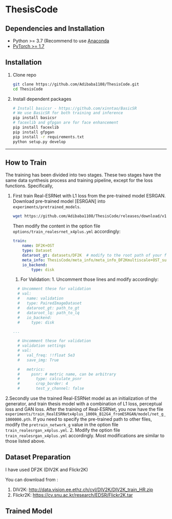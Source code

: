 # ThesisCode


##  Dependencies and Installation

- Python >= 3.7 (Recommend to use [Anaconda](https://www.anaconda.com/download/#linux)
- [PyTorch >= 1.7](https://pytorch.org/)

## Installation

1. Clone repo

    ```bash
    git clone https://github.com/Adibaba1108/ThesisCode.git
    cd ThesisCode
    ```

1. Install dependent packages

    ```bash
    # Install basicsr - https://github.com/xinntao/BasicSR
    # We use BasicSR for both training and inference
    pip install basicsr
    # facexlib and gfpgan are for face enhancement
    pip install facexlib
    pip install gfpgan
    pip install -r requirements.txt
    python setup.py develop
    ```

---

## How to Train
The training has been divided into two stages. These two stages have the same data synthesis process and training pipeline, except for the loss functions. Specifically,

1. First train Real-ESRNet with L1 loss from the pre-trained model ESRGAN.
Download pre-trained model [ESRGAN] into `experiments/pretrained_models`.
    ```bash
    wget https://github.com/Adibaba1108/ThesisCode/releases/download/v1.0.0/Trained_Thesis_Model_x4plus.pth -P experiments/pretrained_models
    ```

     Then modify the content in the option file `options/train_realesrnet_x4plus.yml` accordingly:
    ```yml
    train:
        name: DF2K+OST
        type: Dataset
        dataroot_gt: datasets/DF2K  # modify to the root path of your folder
        meta_info: ThesisCode/meta_info/meta_info_DF2Kmultiscale+OST_sub.txt
        io_backend:
            type: disk
    ```
   1. For Validation: 1. 
   Uncomment those lines and modify accordingly:
    ```yml
      # Uncomment these for validation
      # val:
      #   name: validation
      #   type: PairedImageDataset
      #   dataroot_gt: path_to_gt
      #   dataroot_lq: path_to_lq
      #   io_backend:
      #     type: disk

    ...

      # Uncomment these for validation
      # validation settings
      # val:
      #   val_freq: !!float 5e3
      #   save_img: True

      #   metrics:
      #     psnr: # metric name, can be arbitrary
      #       type: calculate_psnr
      #       crop_border: 4
      #       test_y_channel: false
    ```
    
2.Secondly use the trained Real-ESRNet model as an initialization of the generator, and train thesis model with a combination of L1 loss, perceptual loss and GAN loss.
     After the training of Real-ESRNet, you now have the file `experiments/train_RealESRNetx4plus_1000k_B12G4_fromESRGAN/model/net_g_1000000.pth`. If you need to specify the pre-trained path to other files, modify the `pretrain_network_g` value in the option file `train_realesrgan_x4plus.yml`.
2. Modify the option file `train_realesrgan_x4plus.yml` accordingly. Most modifications are similar to those listed above.

## Dataset Preparation

I have used DF2K (DIV2K and Flickr2K) 

You can download from :

1. DIV2K: http://data.vision.ee.ethz.ch/cvl/DIV2K/DIV2K_train_HR.zip
2. Flickr2K: https://cv.snu.ac.kr/research/EDSR/Flickr2K.tar

## Trained Model





